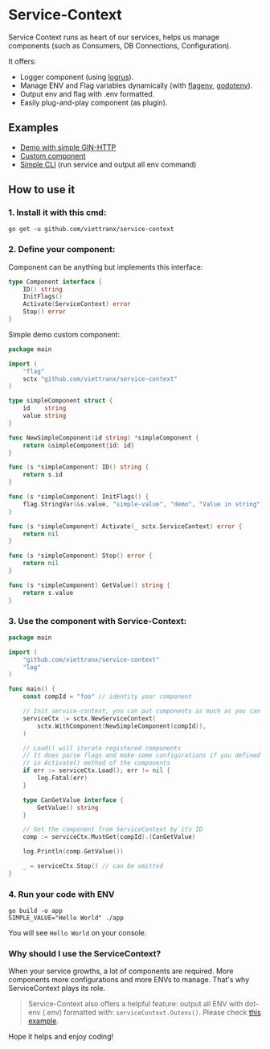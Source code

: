 # Service-Context

Service Context runs as heart of our services, helps us manage components (such as Consumers, DB Connections, Configuration).

It offers:

- Logger component (using [logrus](https://github.com/sirupsen/logrus)).
- Manage ENV and Flag variables dynamically (with [flagenv](github.com/facebookgo/flagenv), [godotenv](github.com/joho/godotenv)).
- Output env and flag with .env formatted. 
- Easily plug-and-play component (as plugin).

## Examples
- [Demo with simple GIN-HTTP](./examples/ginhttp)
- [Custom component](./examples/simplecomp)
- [Simple CLI](./examples/simplecli) (run service and output all env command)

## How to use it

### 1. Install it with this cmd:
```shell
go get -u github.com/viettranx/service-context
```

### 2. Define your component:
Component can be anything but implements this interface:

```go
type Component interface {
	ID() string
	InitFlags()
	Activate(ServiceContext) error
	Stop() error
}
```

Simple demo custom component:

```go
package main

import (
	"flag"
	sctx "github.com/viettranx/service-context"
)

type simpleComponent struct {
	id    string
	value string
}

func NewSimpleComponent(id string) *simpleComponent {
	return &simpleComponent{id: id}
}

func (s *simpleComponent) ID() string {
	return s.id
}

func (s *simpleComponent) InitFlags() {
	flag.StringVar(&s.value, "simple-value", "demo", "Value in string")
}

func (s *simpleComponent) Activate(_ sctx.ServiceContext) error {
	return nil
}

func (s *simpleComponent) Stop() error {
	return nil
}

func (s *simpleComponent) GetValue() string {
	return s.value
}
```

### 3. Use the component with Service-Context:

```go
package main

import (
	"github.com/viettranx/service-context"
	"log"
)

func main() {
	const compId = "foo" // identity your component

	// Init service-context, you can put components as much as you can
	serviceCtx := sctx.NewServiceContext(
		sctx.WithComponent(NewSimpleComponent(compId)),
	)

	// Load() will iterate registered components
	// It does parse flags and make some configurations if you defined
	// in Activate() method of the components
	if err := serviceCtx.Load(); err != nil {
		log.Fatal(err)
	}

	type CanGetValue interface {
		GetValue() string
	}

	// Get the component from ServiceContext by its ID
	comp := serviceCtx.MustGet(compId).(CanGetValue)

	log.Println(comp.GetValue())

	_ = serviceCtx.Stop() // can be omitted
}
```

### 4. Run your code with ENV

```shell
go build -o app
SIMPLE_VALUE="Hello World" ./app
```

You will see `Hello World` on your console.

### Why should I use the ServiceContext?

When your service growths, a lot of components are required. More components more configurations and more ENVs to manage. That's why ServiceContext plays its role.

> Service-Context also offers a helpful feature: output all ENV with dot-env (.env) formatted with: `serviceContext.Outenv()`.
> Please check [this example](./examples/simplecli).

Hope it helps and enjoy coding!
